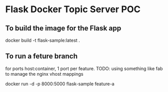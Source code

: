 # Flask Docker Topic Server POC

## To build the image for the Flask app

 docker build -t flask-sample:latest .

## To run a feture branch

for ports host:container, 1 port per feature.
TODO: using something like fab to manage the nginx vhost mappings

 docker run -d -p 8000:5000 flask-sample feature-a

